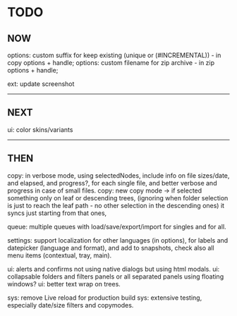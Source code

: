 # TODO

## NOW
options: custom suffix for keep existing (unique or (#INCREMENTAL)) - in copy options + handle; 
options: custom filename for zip archive - in zip options + handle;

ext: update screenshot

---

## NEXT
ui: color skins/variants

---

## THEN
copy: in verbose mode, using selectedNodes, include info on file sizes/date, and elapsed, and progress?, for each single file,
      and better verbose and progress in case of small files.
copy: new copy mode -> if selected something only on leaf or descending trees,
      (ignoring when folder selection is just to reach the leaf path - no other selection in the descending ones) it syncs just starting from that ones,

queue: multiple queues with load/save/export/import for singles and for all.

settings: support localization for other languages (in options), for labels and datepicker (language and format),
          and add to snapshots,
          check also all menu items (contextual, tray, main).

ui: alerts and confirms not using native dialogs but using html modals.
ui: collapsable folders and filters panels or all separated panels using floating windows?
ui: better text wrap on trees.

sys: remove Live reload for production build
sys: extensive testing, especially date/size filters and copymodes.


